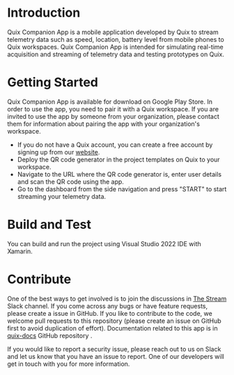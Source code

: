 # Introduction 

Quix Companion App is a mobile application developed by Quix to stream telemetry data such as speed, location, battery level from mobile phones to Quix workspaces. Quix Companion App is intended for simulating real-time acquisition and streaming of telemetry data and testing prototypes on Quix.

# Getting Started

Quix Companion App is available for download on Google Play Store. In order to use the app, you need to pair it with a Quix workspace. If you are invited to use the app by someone from your organization, please contact them for information about pairing the app with your organization's workspace.

  - If you do not have a Quix account, you can create a free account by signing up from our [website](https://quix.io/).
  - Deploy the QR code generator in the project templates on Quix to your workspace. 
  - Navigate to the URL where the QR code generator is, enter user details and scan the QR code using the app.
  - Go to the dashboard from the side navigation and press "START" to start streaming your telemetry data.

# Build and Test

You can build and run the project using Visual Studio 2022 IDE with Xamarin.

# Contribute

One of the best ways to get involved is to join the discussions in [The Stream](https://quix.io/community/) Slack channel. If you come across any bugs or have feature requests, please create a issue in GitHub. If you like to contribute to the code, we welcome pull requests to this repository (please create an issue on GitHub first to avoid duplication of effort). Documentation related to this app is in [quix-docs](https://github.com/quixio/quix-docs) GitHub repository .

If you would like to report a security issue, please reach out to us on Slack and let us know that you have an issue to report. One of our developers will get in touch with you for more information.